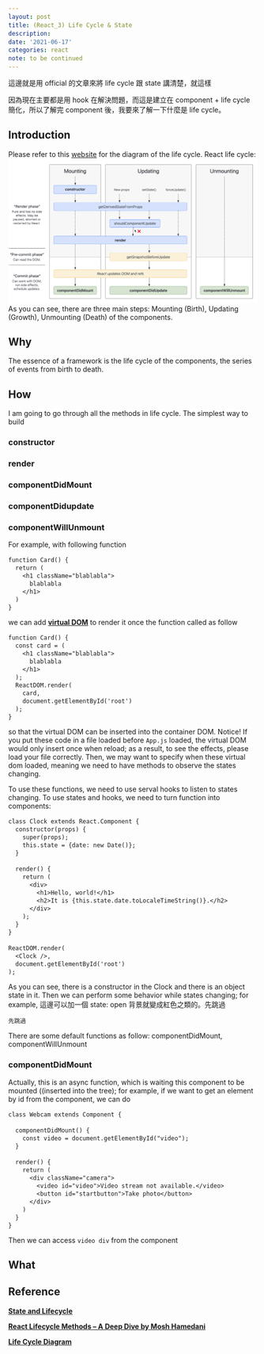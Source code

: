 ```yaml
---
layout: post
title: (React_3) Life Cycle & State
description:
date: '2021-06-17'
categories: react
note: to be continued
---
```


這邊就是用 official 的文章來將 life cycle 跟 state 講清楚，就這樣

因為現在主要都是用 hook 在解決問題，而這是建立在 component + life cycle 簡化，所以了解完 component 後，我要來了解一下什麼是 life cycle。

## Introduction
Please refer to this [website](https://projects.wojtekmaj.pl/react-lifecycle-methods-diagram/) for the diagram of the life cycle. React life cycle:
<img src="/assets/img/react_lifecycle.png" alt="react_lifecycle">
As you can see, there are three main steps: Mounting (Birth), Updating (Growth), Unmounting (Death) of the components.


## Why
The essence of a framework is the life cycle of the components, the series of events from birth to death.

## How
I am going to go through all the methods in life cycle. The simplest way to build 


### constructor

### render
### componentDidMount
### componentDidupdate
### componentWillUnmount

For example, with following function
```
function Card() {
  return (
    <h1 className="blablabla">
      blablabla
    </h1>
  )
}
```
we can add [**virtual DOM**](https://programmingwithmosh.com/react/react-virtual-dom-explained/) to render it once the function called as follow
```
function Card() {
  const card = (    
    <h1 className="blablabla">
      blablabla
    </h1>
  );
  ReactDOM.render(
    card,
    document.getElementById('root')
  );
}
```
so that the virtual DOM can be inserted into the container DOM. Notice! If you put these code in a file loaded before `App.js` loaded, the virtual DOM would only insert once when reload; as a result, to see the effects, please load your file correctly. Then, we may want to specify when these virtual dom loaded, meaning we need to have methods to observe the states changing.

To use these functions, we need to use serval hooks to listen to states changing. To use states and hooks, we need to turn function into components:
```
class Clock extends React.Component {
  constructor(props) {
    super(props);
    this.state = {date: new Date()};
  }

  render() {
    return (
      <div>
        <h1>Hello, world!</h1>
        <h2>It is {this.state.date.toLocaleTimeString()}.</h2>
      </div>
    );
  }
}

ReactDOM.render(
  <Clock />,
  document.getElementById('root')
);
```
As you can see, there is a constructor in the Clock and there is an object state in it. Then we can perform some behavior while states changing; for example, 這邊可以加一個 state: open 背景就變成紅色之類的。先跳過
```
先跳過
```
There are some default functions as follow: componentDidMount, componentWillUnmount
### componentDidMount
Actually, this is an async function, which is waiting this component to be mounted ((inserted into the tree); for example, if we want to get an element by id from the component, we can do
```
class Webcam extends Component {
  
  componentDidMount() {
    const video = document.getElementById("video");
  }

  render() {
    return (
      <div className="camera">
        <video id="video">Video stream not available.</video>
        <button id="startbutton">Take photo</button>
      </div>
    )
  }
}
```
Then we can access `video div` from the component

## What

## Reference
[**State and Lifecycle**](https://reactjs.org/docs/state-and-lifecycle.html)

[**React Lifecycle Methods – A Deep Dive by Mosh Hamedani**](https://programmingwithmosh.com/javascript/react-lifecycle-methods/)

[**Life Cycle Diagram**](https://projects.wojtekmaj.pl/react-lifecycle-methods-diagram/)
